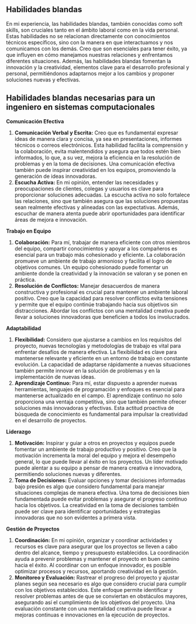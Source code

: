 <h2>Habilidades blandas</h2>
<p>En mi experiencia, las habilidades blandas, también conocidas como soft skills, son cruciales tanto en el ámbito laboral como en la vida personal. Estas habilidades no se relacionan directamente con conocimientos técnicos específicos, sino con la manera en que interactuamos y nos comunicamos con los demás. Creo que son esenciales para tener éxito, ya que influyen en cómo manejamos nuestras relaciones y enfrentamos diferentes situaciones. Además, las habilidades blandas fomentan la innovación y la creatividad, elementos clave para el desarrollo profesional y personal, permitiéndonos adaptarnos mejor a los cambios y proponer soluciones nuevas y efectivas.</p>

<h2>Habilidades blandas necesarias para un ingeniero en sistemas computacionales</h2>

<strong>Comunicación Efectiva</strong>
<ol>
<li><strong>Comunicación Verbal y Escrita:</strong> Creo que es fundamental expresar ideas de manera clara y concisa, ya sea en presentaciones, informes técnicos o correos electrónicos. Esta habilidad facilita la comprensión y la colaboración, evita malentendidos y asegura que todos estén bien informados, lo que, a su vez, mejora la eficiencia en la resolución de problemas y en la toma de decisiones. Una comunicación efectiva también puede inspirar creatividad en los equipos, promoviendo la generación de ideas innovadoras.</li>
<li><strong>Escucha Activa:</strong> En mi opinión, entender las necesidades y preocupaciones de clientes, colegas y usuarios es clave para proporcionar soluciones adecuadas. La escucha activa no solo fortalece las relaciones, sino que también asegura que las soluciones propuestas sean realmente efectivas y alineadas con las expectativas. Además, escuchar de manera atenta puede abrir oportunidades para identificar áreas de mejora e innovación.</li>
</ol>

<strong>Trabajo en Equipo</strong>
<ol>
<li><strong>Colaboración:</strong> Para mí, trabajar de manera eficiente con otros miembros del equipo, compartir conocimientos y apoyar a los compañeros es esencial para un trabajo más cohesionado y eficiente. La colaboración promueve un ambiente de trabajo armonioso y facilita el logro de objetivos comunes. Un equipo cohesionado puede fomentar un ambiente donde la creatividad y la innovación se valoran y se ponen en práctica.</li>
<li><strong>Resolución de Conflictos:</strong> Manejar desacuerdos de manera constructiva y profesional es crucial para mantener un ambiente laboral positivo. Creo que la capacidad para resolver conflictos evita tensiones y permite que el equipo continúe trabajando hacia sus objetivos sin distracciones. Abordar los conflictos con una mentalidad creativa puede llevar a soluciones innovadoras que beneficien a todos los involucrados.</li>
</ol>

<strong>Adaptabilidad</strong>
<ol>
<li><strong>Flexibilidad:</strong> Considero que ajustarse a cambios en los requisitos del proyecto, nuevas tecnologías y metodologías de trabajo es vital para enfrentar desafíos de manera efectiva. La flexibilidad es clave para mantenerse relevante y eficiente en un entorno de trabajo en constante evolución. La capacidad de adaptarse rápidamente a nuevas situaciones también permite innovar en la solución de problemas y en la implementación de nuevas ideas.</li>
<li><strong>Aprendizaje Continuo:</strong> Para mí, estar dispuesto a aprender nuevas herramientas, lenguajes de programación y enfoques es esencial para mantenerse actualizado en el campo. El aprendizaje continuo no solo proporciona una ventaja competitiva, sino que también permite ofrecer soluciones más innovadoras y efectivas. Esta actitud proactiva de búsqueda de conocimiento es fundamental para impulsar la creatividad en el desarrollo de proyectos.</li>
</ol>

<strong>Liderazgo</strong>
<ol>
<li><strong>Motivación:</strong> Inspirar y guiar a otros en proyectos y equipos puede fomentar un ambiente de trabajo productivo y positivo. Creo que la motivación incrementa la moral del equipo y mejora el desempeño general, lo que puede llevar al éxito en los proyectos. Un líder motivado puede alentar a su equipo a pensar de manera creativa e innovadora, permitiendo soluciones nuevas y diferentes.</li>
<li><strong>Toma de Decisiones:</strong> Evaluar opciones y tomar decisiones informadas bajo presión es algo que considero fundamental para manejar situaciones complejas de manera efectiva. Una toma de decisiones bien fundamentada puede evitar problemas y asegurar el progreso continuo hacia los objetivos. La creatividad en la toma de decisiones también puede ser clave para identificar oportunidades y estrategias innovadoras que no son evidentes a primera vista.</li>
</ol>

<strong>Gestión de Proyectos</strong>
<ol>
<li><strong>Coordinación:</strong> En mi opinión, organizar y coordinar actividades y recursos es clave para asegurar que los proyectos se lleven a cabo dentro del alcance, tiempo y presupuesto establecidos. La coordinación ayuda a prevenir problemas y mantener el proyecto en buen camino hacia el éxito. Al coordinar con un enfoque innovador, es posible optimizar procesos y recursos, aportando creatividad en la gestión.</li>
<li><strong>Monitoreo y Evaluación:</strong> Rastrear el progreso del proyecto y ajustar planes según sea necesario es algo que considero crucial para cumplir con los objetivos establecidos. Este enfoque permite identificar y resolver problemas antes de que se conviertan en obstáculos mayores, asegurando así el cumplimiento de los objetivos del proyecto. Una evaluación constante con una mentalidad creativa puede llevar a mejoras continuas e innovaciones en la ejecución de proyectos.</li>
</ol>